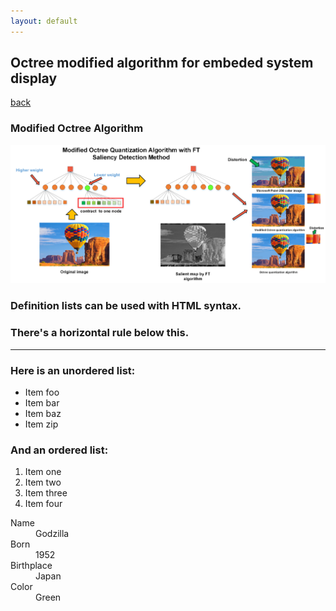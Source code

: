 ```yaml
---
layout: default
---
```


## Octree modified algorithm for embeded system display
[back](./)


### Modified Octree Algorithm

![](https://github.com/yiminghit/yiminghit.github.com/blob/master/Octree2.png)



### Definition lists can be used with HTML syntax.
### There's a horizontal rule below this.

* * *

### Here is an unordered list:

*   Item foo
*   Item bar
*   Item baz
*   Item zip

### And an ordered list:

1.  Item one
1.  Item two
1.  Item three
1.  Item four


<dl>
<dt>Name</dt>
<dd>Godzilla</dd>
<dt>Born</dt>
<dd>1952</dd>
<dt>Birthplace</dt>
<dd>Japan</dd>
<dt>Color</dt>
<dd>Green</dd>
</dl>
